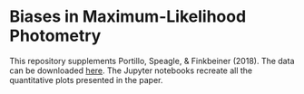 # Biases in Maximum-Likelihood Photometry

This repository supplements Portillo, Speagle, & Finkbeiner (2018).
The data can be downloaded
[here](https://www.dropbox.com/sh/0tc9tyjonjjz155/AACs9OP_2RMy4_A49SedVU6Da?dl=0).
The Jupyter notebooks recreate all the quantitative plots
presented in the paper.
